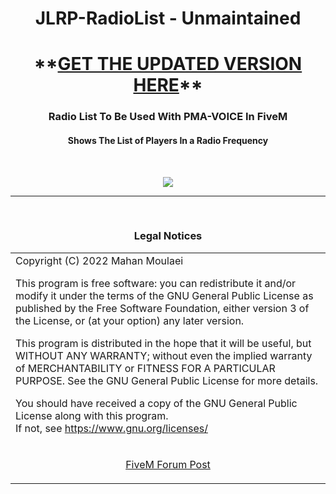 <h1 align="center"><b>JLRP-RadioList - Unmaintained</b></h1>
<h1 align="center"><b>**<a href='https://github.com/XProject/x-radiolist'>GET THE UPDATED VERSION HERE</a>**</b></h1>
<h3 align="center">Radio List To Be Used With PMA-VOICE In FiveM</h3>
<h4 align="center">Shows The List of Players In a Radio Frequency</h4>
<br>
<p align="center"><img src="https://forum.cfx.re/uploads/default/original/4X/a/4/5/a45b6ce284909392df9a7ad6c1bb736bb1637978.png"/></p>

<hr>
<br><h3 align='center'>Legal Notices</h3>
<table><tr><td>
Copyright (C) 2022 Mahan Moulaei

This program is free software: you can redistribute it and/or modify
it under the terms of the GNU General Public License as published by
the Free Software Foundation, either version 3 of the License, or
(at your option) any later version.  


This program is distributed in the hope that it will be useful,
but WITHOUT ANY WARRANTY; without even the implied warranty of
MERCHANTABILITY or FITNESS FOR A PARTICULAR PURPOSE.  See the
GNU General Public License for more details.  


You should have received a copy of the GNU General Public License
along with this program.  
If not, see <https://www.gnu.org/licenses/>
</td></tr>
<tr><td>
<p align="center"><a href='https://forum.cfx.re/t/free-list-of-players-in-radio-using-pma-voice/4838157'>FiveM Forum Post</a></p>
</td></tr></table>
